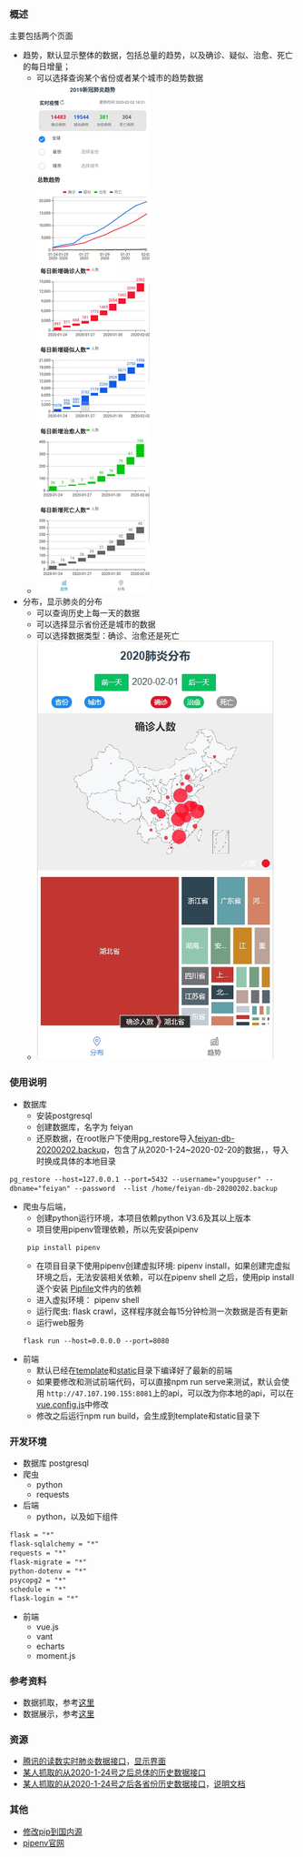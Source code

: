 ### 概述
主要包括两个页面
- 趋势，默认显示整体的数据，包括总量的趋势，以及确诊、疑似、治愈、死亡的每日增量；
  - 可以选择查询某个省份或者某个城市的趋势数据
  - ![trend page](/doc/trend.png)
- 分布，显示肺炎的分布
  - 可以查询历史上每一天的数据
  - 可以选择显示省份还是城市的数据
  - 可以选择数据类型：确诊、治愈还是死亡
  - ![distribute page](/doc/distribute.jpg)

### 使用说明
- 数据库
  - 安装postgresql
  - 创建数据库，名字为 feiyan
  - 还原数据，在root账户下使用pg_restore导入[feiyan-db-20200202.backup](https://github.com/yangguichun/2019-wuhan-nCoV/tree/master/data)，包含了从2020-1-24~2020-02-20的数据，，导入时换成具体的本地目录
```shell
pg_restore --host=127.0.0.1 --port=5432 --username="youpguser" --dbname="feiyan" --password  --list /home/feiyan-db-20200202.backup
```
- 爬虫与后端，
  - 创建python运行环境，本项目依赖python V3.6及其以上版本
  - 项目使用pipenv管理依赖，所以先安装pipenv
  ```shell
   pip install pipenv
   ```
  - 在项目目录下使用pipenv创建虚拟环境: pipenv install，如果创建完虚拟环境之后，无法安装相关依赖，可以在pipenv shell 之后，使用pip install 逐个安装 [Pipfile](https://github.com/yangguichun/2019-wuhan-nCoV/blob/master/Pipfile)文件内的依赖
  - 进入虚拟环境： pipenv shell
  - 运行爬虫: flask crawl，这样程序就会每15分钟检测一次数据是否有更新
  - 运行web服务
  ```shell
  flask run --host=0.0.0.0 --port=8080
  ```
- 前端
  - 默认已经在[template](https://github.com/yangguichun/2019-wuhan-nCoV/tree/master/templates)和[static](https://github.com/yangguichun/2019-wuhan-nCoV/tree/master/static)目录下编译好了最新的前端
  - 如果要修改和测试前端代码，可以直接npm run serve来测试，默认会使用 `http://47.107.190.155:8081`上的api，可以改为你本地的api，可以在[vue.config.js](https://github.com/yangguichun/2019-wuhan-nCoV/blob/master/ncov-ui/vue.config.js)中修改
  - 修改之后运行npm run build，会生成到template和static目录下


### 开发环境
- 数据库 postgresql
- 爬虫
  - python
  - requests
- 后端
  - python，以及如下组件
```
flask = "*"
flask-sqlalchemy = "*"
requests = "*"
flask-migrate = "*"
python-dotenv = "*"
psycopg2 = "*"
schedule = "*"
flask-login = "*"
```
- 前端
  - vue.js
  - vant
  - echarts
  - moment.js


### 参考资料
- 数据抓取，参考[这里](https://github.com/BlankerL/DXY-2019-nCoV-Crawler)
- 数据展示，参考[这里](https://blog.csdn.net/xufive/article/details/104093197)

### 资源
- [腾讯的读数实时肺炎数据接口](https://service-f9fjwngp-1252021671.bj.apigw.tencentcs.com/release/pneumonia)，[显示界面](https://news.qq.com/zt2020/page/feiyan.htm#charts)
- [某人抓取的从2020-1-24号之后总体的历史数据接口](https://lab.isaaclin.cn/nCoV/api/overall?latest=0)
- [某人抓取的从2020-1-24号之后各省份历史数据接口](https://lab.isaaclin.cn/nCoV/api/area?latest=0)，[说明文档](https://lab.isaaclin.cn/nCoV/)


### 其他
- [修改pip到国内源](https://www.cnblogs.com/schut/p/10410087.html)
- [pipenv官网](https://github.com/pypa/pipenv)